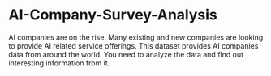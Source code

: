 # AI-Company-Survey-Analysis
AI companies are on the rise. Many existing and new companies are looking to provide AI related service offerings. This dataset provides AI companies data from around the world. You need to analyze the data and find out interesting information from it.
